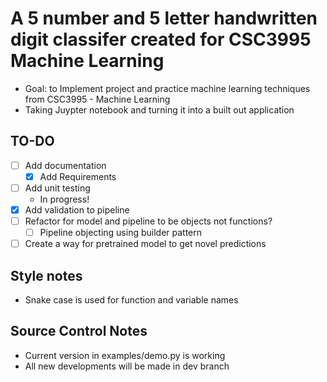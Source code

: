 # A 5 number and 5 letter handwritten digit classifer created for CSC3995 Machine Learning
- Goal: to Implement project and practice machine learning techniques from CSC3995 - Machine Learning
- Taking Juypter notebook and turning it into a built out application

## TO-DO
- [ ] Add documentation
  - [x] Add Requirements
- [ ] Add unit testing
  -  In progress!
- [x] Add validation to pipeline
- [ ] Refactor for model and pipeline to be objects not functions?
  -  [ ] Pipeline objecting using builder pattern
- [ ] Create a way for pretrained model to get novel predictions 

## Style notes
- Snake case is used for function and variable names

## Source Control Notes
- Current version in examples/demo.py is working
- All new developments will be made in dev branch
